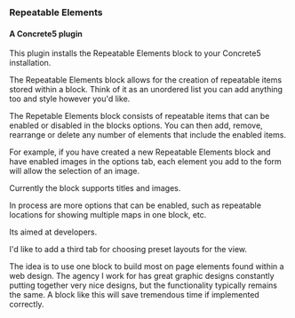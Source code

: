 <h3>
	Repeatable Elements
</h3>
<h4>
	A Concrete5 plugin
</h4>

<p>This plugin installs the Repeatable Elements block to your Concrete5 installation.</p>
<p>The Repeatable Elements block allows for the creation of repeatable items stored within a block.  Think of it as an unordered list you can add anything too and style however you'd like.</p>
<p>The Repetable Elements block consists of repeatable items that can be enabled or disabled in the blocks options.  You can then add, remove, rearrange or delete any number of elements that include the enabled items.</p>
<p>For example, if you have created a new Repeatable Elements block and have enabled images in the options tab, each element you add to the form will allow the selection of an image.</p>
<p>Currently the block supports titles and images.</p>
<p>In process are more options that can be enabled, such as repeatable locations for showing multiple maps in one block, etc.</p>
<p>Its aimed at developers.</p>
<p>I'd like to add a third tab for choosing preset layouts for the view.</p>
<p>The idea is to use one block to build most on page elements found within a web design.  The agency I work for has great graphic designs constantly putting together very nice designs, but the functionality typically remains the same.  A block like this will save tremendous time if implemented correctly.</p>
